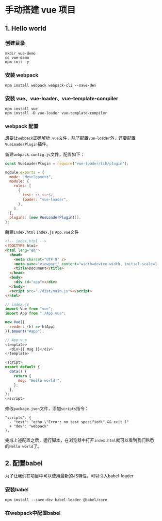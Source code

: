# 手动搭建 vue 项目

## 1. Hello world

### 创建目录

```shell
mkdir vue-demo
cd vue-demo
npm init -y
```

### 安装 webpack

```shell
npm install webpack webpack-cli --save-dev
```

### 安装 vue、vue-loader、vue-template-compiler

```shell
npm install vue
npm install -D vue-loader vue-template-compiler
```

### webpack 配置

想要让`webpack`正确解析`.vue`文件，除了配置`vue-loader`外，还要配置`VueLoaderPlugin`插件。

新建`webpack.config.js`文件，配置如下：

```javascript
const VueLoaderPlugin = require("vue-loader/lib/plugin");

module.exports = {
  mode: "development",
  module: {
    rules: [
      {
        test: /\.vue$/,
        loader: "vue-loader",
      },
    ],
  },
  plugins: [new VueLoaderPlugin()],
};
```

新建`index.html` `index.js` `App.vue`文件

```html
<!-- index.html -->
<!DOCTYPE html>
<html lang="en">
  <head>
    <meta charset="UTF-8" />
    <meta name="viewport" content="width=device-width, initial-scale=1.0" />
    <title>Document</title>
  </head>
  <body>
    <div id="app"></div>
  </body>
  <script src="./dist/main.js"></script>
</html>
```

```javascript
// index.js
import Vue from "vue";
import App from "./App.vue";

new Vue({
  render: (h) => h(App),
}).$mount("#app");
```

```javascript
// App.vue
<template>
  <div>{{ msg }}</div>
</template>

<script>
export default {
  data() {
    return {
      msg: "Hello world!",
    };
  },
};
</script>
```

修改`package.json`文件，添加`scripts`指令：

```shell
"scripts": {
  - "test": "echo \"Error: no test specified\" && exit 1"
  + "dev": "webpack"
},
```

完成上述配置之后，运行脚本，在浏览器中打开`index.html`就可以看到我们熟悉的`Hello world`了。

## 2. 配置babel

为了让我们在项目中可以使用最新的JS特性，可以引入babel-loader

### 安装babel

```shell
npm install --save-dev babel-loader @babel/core
```

### 在webpack中配置babel
